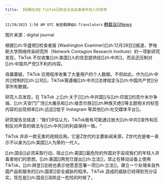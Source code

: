 ```yaml
---
title: 【秘翻在线】TikTok压制言论自由毒害年轻人的思想
---
```

`12/29/2023 1:50 AM UTC 秘密翻譯組G-Translators` [轉載自GNews](https://gnews.org/articles/2162469)

图片来源：digital journal

根据[[zh:华盛顿]]检查者报 (Washington Examiner)[[zh:12月28日]]报道，罗格斯大学网络传染研究所（Network Contagion Research Institute）的一项新研究发现，TikTok 不仅收集[[zh:美国]]人的信息提供给[[zh:中共]]，而且还压制对[[zh:中国共产党]]不利的内容。

毋庸置疑，TikTok 应用程序收集了大量用户的个人数据。不但如此，作为[[zh:中共]]控制的[[zh:公司]]，TikTok需遵循[[zh:中共]]法律规定与[[zh:中国共产党]]分享所有数据。

研究人员发现，在 TikTok 上[[zh:关于]][[zh:中共国]]与[[zh:印度]]的克什米尔争端、[[zh:天安门广场]]大屠杀和[[zh:维吾尔族]][[zh:种族灭绝]]等主题相关的标签内容的出现频率[[zh:远远]]低于 Instagram 等其他[[zh:社交媒体平台]]。

研究报告总结道：“我们评估认为，TikTok极有可能通过放大[[zh:中共]]宣传和压制反对声音的做法与[[zh:中共]]的利益保持一致。“

TikTok 并非一款无害的视频应用。它是Z世代的主要新闻来源，Z世代也是唯一表示不以身为[[zh:美国]]人为荣的一代人。

[[zh:国会]]必须采取行动，阻止[[zh:美国]]最危险的外国对手监视我们的年轻人并毒害他们的思想。[[zh:美国]]两党已提出[[zh:立法]]，禁止在移动设备上使用TikTok，[[zh:拜登]]总统也表示他愿意签署一项[[zh:立法]]，建立一个处理来自外国产品和服务的[[zh:国家]]安全威胁的程序。TikTok 造成的威胁已经得到充分证实，现在是[[zh:国会]]消除这一危险的时候了。
